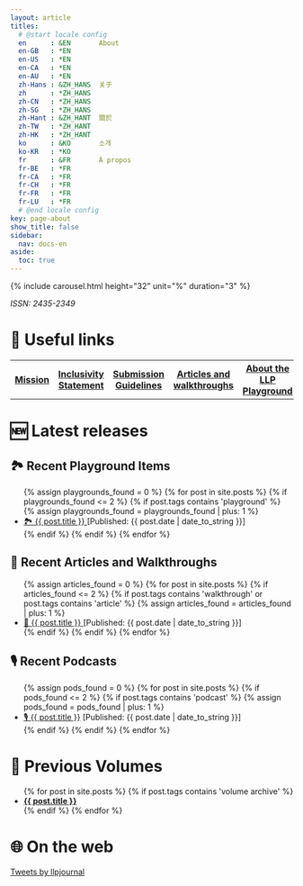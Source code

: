 ```yaml
---
layout: article
titles:
  # @start locale config
  en      : &EN       About
  en-GB   : *EN
  en-US   : *EN
  en-CA   : *EN
  en-AU   : *EN
  zh-Hans : &ZH_HANS  关于
  zh      : *ZH_HANS
  zh-CN   : *ZH_HANS
  zh-SG   : *ZH_HANS
  zh-Hant : &ZH_HANT  關於
  zh-TW   : *ZH_HANT
  zh-HK   : *ZH_HANT
  ko      : &KO       소개
  ko-KR   : *KO
  fr      : &FR       À propos
  fr-BE   : *FR
  fr-CA   : *FR
  fr-CH   : *FR
  fr-FR   : *FR
  fr-LU   : *FR
  # @end locale config
key: page-about
show_title: false
sidebar:
  nav: docs-en
aside:
  toc: true
---
```


{% include carousel.html height="32" unit="%" duration="3" %} 

*ISSN: 2435-2349* 

# 🔗 Useful links

<table>
  <tr>
    <th><a href="/2018/01/01/llp-mission.html"> Mission</a></th>
    <th><a href="/2020/06/23/llp-inclusivity-statement.html"> Inclusivity Statement</a></th>
    <th><a href="2018/01/02/submission-guidelines.html"> Submission Guidelines </a></th>
    <th><a href="/2018/02/01/articles.html"> Articles and walkthroughs</a></th>
    <th><a href="/2020/04/04/playground-landing.html"> About the LLP Playground</a></th>
  </tr>
 </table>

# 🆕 Latest releases

## 🏞 Recent Playground Items

<ul>
  {% assign playgrounds_found = 0 %}
  {% for post in site.posts %}
    {% if playgrounds_found <= 2 %}
  {% if post.tags contains 'playground' %}
  {% assign playgrounds_found = playgrounds_found | plus: 1 %}
  <li>
    <a href="{{ post.url }}"> 🏞 {{ post.title }}
    </a> [Published: {{ post.date | date_to_string }}]
  </li>
  {% endif %}
  {% endif %}
  {% endfor %}
</ul>

## 📔 Recent Articles and Walkthroughs

<ul>
  {% assign articles_found = 0 %}
  {% for post in site.posts %}
    {% if articles_found <= 2 %}
      {% if post.tags contains 'walkthrough' or post.tags contains 'article' %}
      {% assign articles_found = articles_found | plus: 1 %}
      <li>
        <a href="{{ post.url }}"> 📔 {{ post.title }}
        </a> [Published: {{ post.date | date_to_string }}]
      </li>
      {% endif %}
    {% endif %}
  {% endfor %}
</ul>

## 🎙 Recent Podcasts
<ul>
  {% assign pods_found = 0 %}
  {% for post in site.posts %}
  {% if pods_found <= 2 %}
  {% if post.tags contains 'podcast' %}
  {% assign pods_found = pods_found | plus: 1 %}
  <li>
  <a href="{{ post.url }}"> 🎙
    {{ post.title }}</a> [Published: {{ post.date | date_to_string }}]
  </li>
  {% endif %}
  {% endif %}
  {% endfor %}
</ul>

# 🏦 Previous Volumes

<ul>
  {% for post in site.posts %}
  {% if post.tags contains 'volume archive' %}
  <li>
    <a href="{{ post.url }}"> <b>{{ post.title }}</b></a>
  </li>
  {% endif %}
  {% endfor %}
</ul>


# 🌐 On the web

<a class="twitter-timeline" data-width="500" data-height="300" data-theme="dark" href="https://twitter.com/llpjournal">Tweets by llpjournal</a> <script async src="https://platform.twitter.com/widgets.js" charset="utf-8"></script>